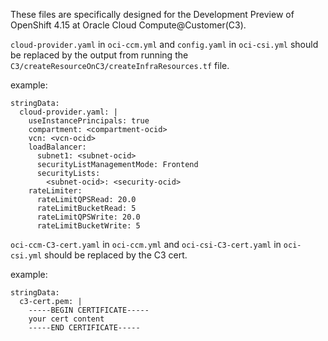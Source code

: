These files are specifically designed for the Development Preview of OpenShift 4.15 at Oracle Cloud Compute@Customer(C3). 

`cloud-provider.yaml` in `oci-ccm.yml` and `config.yaml` in `oci-csi.yml` should be replaced by the output from running the `C3/createResourceOnC3/createInfraResources.tf` file.

example:
```
stringData:
  cloud-provider.yaml: |
    useInstancePrincipals: true
    compartment: <compartment-ocid>
    vcn: <vcn-ocid>
    loadBalancer:
      subnet1: <subnet-ocid>
      securityListManagementMode: Frontend
      securityLists:
        <subnet-ocid>: <security-ocid>
    rateLimiter:
      rateLimitQPSRead: 20.0
      rateLimitBucketRead: 5
      rateLimitQPSWrite: 20.0
      rateLimitBucketWrite: 5
```


`oci-ccm-C3-cert.yaml` in `oci-ccm.yml` and `oci-csi-C3-cert.yaml` in `oci-csi.yml` should be replaced by the C3 cert.

example:
```
stringData:
  c3-cert.pem: |
    -----BEGIN CERTIFICATE-----
    your cert content
    -----END CERTIFICATE-----

```
